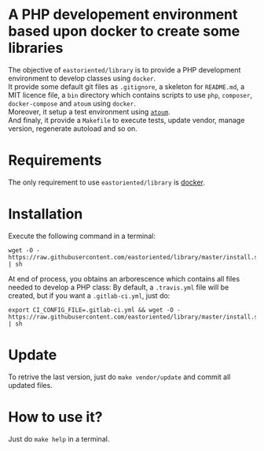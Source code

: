 # A PHP developement environment based upon docker to create some libraries

The objective of `eastoriented/library` is to provide a PHP development environment to develop classes using `docker`.  
It provide some default git files as `.gitignore`, a skeleton for `README.md`, a MIT licence file, a `bin` directory which contains scripts to use `php`, `composer`, `docker-compose` and `atoum` using `docker`.  
Moreover, it setup a test environment using [`atoum`](http://docs.atoum.org).  
And finaly, it provide a `Makefile` to execute tests, update vendor, manage version, regenerate autoload and so on.

# Requirements

The only requirement to use `eastoriented/library` is [docker](https://docs.docker.com/install/).

# Installation

Execute the following command in a terminal:

```
wget -O - https://raw.githubusercontent.com/eastoriented/library/master/install.sh | sh
```

At end of process, you obtains an arborescence which contains all files needed to develop a PHP class:
By default, a `.travis.yml` file will be created, but if you want a `.gitlab-ci.yml`, just do:

```
export CI_CONFIG_FILE=.gitlab-ci.yml && wget -O - https://raw.githubusercontent.com/eastoriented/library/master/install.sh | sh
```

# Update

To retrive the last version, just do `make vendor/update` and commit all updated files.

# How to use it?

Just do `make help` in a terminal.
